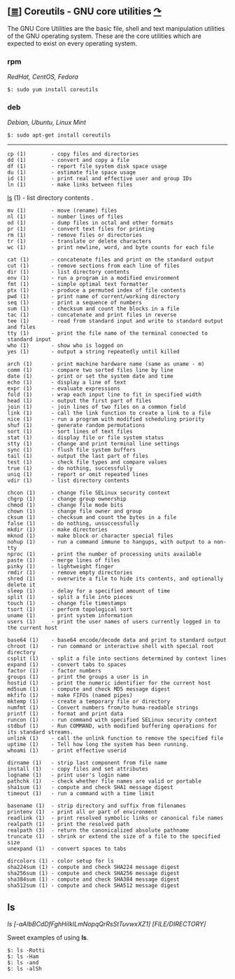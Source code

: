 <!--
File          : gnu-core-utilities.md

Created       : Wed 14 Oct 2015 23:07:41
Last Modified : Sat 12 Dec 2015 23:56:15
Maintainer    : sharlatan
-->

[[≣](../README.md#Index "Index")]
Coreutils - GNU core utilities [↷](https://www.gnu.org/software/coreutils/coreutils.html)
-----------------------------------------------------------------------------------------
The GNU Core Utilities are the basic file, shell and text manipulation
utilities of the GNU operating system.  These are the core utilities which are
expected to exist on every operating system. 

### rpm ###
_RedHat, CentOS, Fedora_

    $: sudo yum install coreutils

### deb ###
_Debian, Ubuntu, Linux Mint_

    $: sudo apt-get install coreutils

---

    cp (1)        - copy files and directories
    dd (1)        - convert and copy a file
    df (1)        - report file system disk space usage
    du (1)        - estimate file space usage
    id (1)        - print real and effective user and group IDs
    ln (1)        - make links between files

[ls](gnu-core-utilities.md#ls) (1) - list directory contents
.

    mv (1)        - move (rename) files
    nl (1)        - number lines of files
    od (1)        - dump files in octal and other formats
    pr (1)        - convert text files for printing
    rm (1)        - remove files or directories
    tr (1)        - translate or delete characters
    wc (1)        - print newline, word, and byte counts for each file

    cat (1)       - concatenate files and print on the standard output
    cut (1)       - remove sections from each line of files
    dir (1)       - list directory contents
    env (1)       - run a program in a modified environment
    fmt (1)       - simple optimal text formatter
    ptx (1)       - produce a permuted index of file contents
    pwd (1)       - print name of current/working directory
    seq (1)       - print a sequence of numbers
    sum (1)       - checksum and count the blocks in a file
    tac (1)       - concatenate and print files in reverse
    tee (1)       - read from standard input and write to standard output and files
    tty (1)       - print the file name of the terminal connected to standard input
    who (1)       - show who is logged on
    yes (1)       - output a string repeatedly until killed

    arch (1)      - print machine hardware name (same as uname - m)
    comm (1)      - compare two sorted files line by line
    date (1)      - print or set the system date and time
    echo (1)      - display a line of text
    expr (1)      - evaluate expressions
    fold (1)      - wrap each input line to fit in specified width
    head (1)      - output the first part of files
    join (1)      - join lines of two files on a common field
    link (1)      - call the link function to create a link to a file
    nice (1)      - run a program with modified scheduling priority
    shuf (1)      - generate random permutations
    sort (1)      - sort lines of text files
    stat (1)      - display file or file system status
    stty (1)      - change and print terminal line settings
    sync (1)      - flush file system buffers
    tail (1)      - output the last part of files
    test (1)      - check file types and compare values
    true (1)      - do nothing, successfully
    uniq (1)      - report or omit repeated lines
    vdir (1)      - list directory contents

    chcon (1)     - change file SELinux security context
    chgrp (1)     - change group ownership
    chmod (1)     - change file mode bits
    chown (1)     - change file owner and group
    cksum (1)     - checksum and count the bytes in a file
    false (1)     - do nothing, unsuccessfully
    mkdir (1)     - make directories
    mknod (1)     - make block or character special files
    nohup (1)     - run a command immune to hangups, with output to a non-tty
    nproc (1)     - print the number of processing units available
    paste (1)     - merge lines of files
    pinky (1)     - lightweight finger
    rmdir (1)     - remove empty directories
    shred (1)     - overwrite a file to hide its contents, and optionally delete it
    sleep (1)     - delay for a specified amount of time
    split (1)     - split a file into pieces
    touch (1)     - change file timestamps
    tsort (1)     - perform topological sort
    uname (1)     - print system information
    users (1)     - print the user names of users currently logged in to the current host

    base64 (1)    - base64 encode/decode data and print to standard output
    chroot (1)    - run command or interactive shell with special root directory
    csplit (1)    - split a file into sections determined by context lines
    expand (1)    - convert tabs to spaces
    factor (1)    - factor numbers
    groups (1)    - print the groups a user is in
    hostid (1)    - print the numeric identifier for the current host
    md5sum (1)    - compute and check MD5 message digest
    mkfifo (1)    - make FIFOs (named pipes)
    mktemp (1)    - create a temporary file or directory
    numfmt (1)    - Convert numbers from/to huma-readable strings
    printf (1)    - format and print data
    runcon (1)    - run command with specified SELinux security context
    stdbuf (1)    - Run COMMAND, with modified buffering operations for its standard streams.
    unlink (1)    - call the unlink function to remove the specified file
    uptime (1)    - Tell how long the system has been running.
    whoami (1)    - print effective userid

    dirname (1)   - strip last component from file name
    install (1)   - copy files and set attributes
    logname (1)   - print user's login name
    pathchk (1)   - check whether file names are valid or portable
    sha1sum (1)   - compute and check SHA1 message digest
    timeout (1)   - run a command with a time limit

    basename (1)  - strip directory and suffix from filenames
    printenv (1)  - print all or part of environment
    readlink (1)  - print resolved symbolic links or canonical file names
    realpath (1)  - print the resolved path
    realpath (3)  - return the canonicalized absolute pathname
    truncate (1)  - shrink or extend the size of a file to the specified size
    unexpand (1)  - convert spaces to tabs

    dircolors (1) - color setup for ls
    sha224sum (1) - compute and check SHA224 message digest
    sha256sum (1) - compute and check SHA256 message digest
    sha384sum (1) - compute and check SHA384 message digest
    sha512sum (1) - compute and check SHA512 message digest


## ls ##
_ls [-aAlbBCdDfFghHiIklLmNopqQrRsStTuvwxXZ1] [FILE/DIRECTORY]_

Sweet examples of using __ls__.

    $: ls -Rotti
    $: ls -Ham
    $: ls -and
    $: ls -alSh
